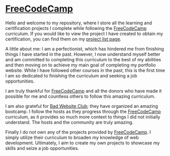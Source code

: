 # [FreeCodeCamp]


Hello and welcome to my repository, where I store all the learning and certification projects I complete while following the [FreeCodeCamp] curriculum. If you would like to view the project I have created to obtain my certification, you can find them on my [project list page].

A little about me: I am a perfectionist, which has hindered me from finishing things I have started in the past. However, I now understand myself better and am committed to completing this curriculum to the best of my abilities and then moving on to achieve my main goal of completing my portfolio website. While I have followed other courses in the past, this is the first time I am so dedicated to finishing the curriculum and seeking a job opportunities.

I am truly thankful for [FreeCodeCamp] and all the donors who have made it possible for me and countless others to follow this amazing curriculum.

I am also grateful for [Bad Website Club]; they have organized an amazing bootcamp. I follow the hosts as they progress through the [FreeCodeCamp] curriculum, as it provides so much more context to things I did not initially understand. The hosts and the community are truly amazing.

Finally I do not own any of the projects provided by [FreeCodeCamp]. I simply utilize their curriculum to broaden my knowledge of web development. Ultimately, I aim to create my own projects to showcase my skills and seize a job opportunities.

[FreeCodeCamp]: https://www.freecodecamp.org
[Bad Website Club]: https://badwebsite.club
[project list page]: https://eboy-fcc-certification-projects.netlify.app